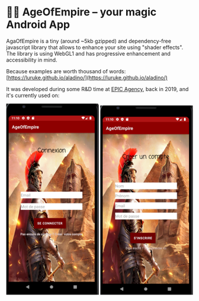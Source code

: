 # 🧞‍♂️ AgeOfEmpire – your magic Android App

AgaOfEmpire is a tiny (around ~5kb gzipped) and dependency-free javascript library that allows to enhance your site using "shader effects".  
The library is using WebGL1 and has progressive enhancement and accessibility in mind.

Because examples are worth thousand of words: [https://luruke.github.io/aladino/](https://luruke.github.io/aladino/)

It was developed during some R&D time at [EPIC Agency](https://epic.net), back in 2019, and it's currently used on:


<p float="left">
  <a href="https://luruke.github.io/aladino/#slider.html"><img src="assets/login.png" width="250" /></a>
  <a href="https://luruke.github.io/aladino/#scroll.html"><img src="assets/register.png" width="250" /></a>
</p>
